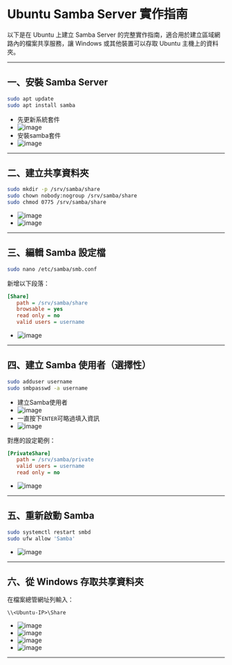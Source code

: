 # Ubuntu Samba Server 實作指南

以下是在 Ubuntu 上建立 Samba Server 的完整實作指南，適合用於建立區域網路內的檔案共享服務，讓 Windows 或其他裝置可以存取 Ubuntu 主機上的資料夾。

---

## 一、安裝 Samba Server

```bash
sudo apt update
sudo apt install samba
```
- 先更新系統套件
- ![image](https://github.com/user-attachments/assets/c752c01f-bc8d-4d1a-87bf-ae528192bc01)
- 安裝samba套件
- ![image](https://github.com/user-attachments/assets/3c365f58-fc23-46b9-a5cf-a1104f8d2fa4)

---

## 二、建立共享資料夾

```bash
sudo mkdir -p /srv/samba/share
sudo chown nobody:nogroup /srv/samba/share
sudo chmod 0775 /srv/samba/share
```
- ![image](https://github.com/user-attachments/assets/353888a0-e361-4b00-96f6-b1120910e7f3)
- ![image](https://github.com/user-attachments/assets/2e623e7b-5225-48f2-add0-01efc5b610c3)

---

## 三、編輯 Samba 設定檔

```bash
sudo nano /etc/samba/smb.conf
```

新增以下段落：

```ini
[Share]
   path = /srv/samba/share
   browsable = yes
   read only = no
   valid users = username
```
- ![image](https://github.com/user-attachments/assets/6c704e3c-fe8c-4e1c-9cef-586987931670)

---

## 四、建立 Samba 使用者（選擇性）

```bash
sudo adduser username
sudo smbpasswd -a username
```
- 建立Samba使用者
- ![image](https://github.com/user-attachments/assets/00a172e8-15a4-4892-97c9-341317016fce)
- 一直按下`ENTER`可略過填入資訊
- ![image](https://github.com/user-attachments/assets/9d8e06e0-b917-4d80-8354-5bd5289a3acd)


對應的設定範例：

```ini
[PrivateShare]
   path = /srv/samba/private
   valid users = username
   read only = no
```
- ![image](https://github.com/user-attachments/assets/281fc071-33c4-4428-b144-6c035e12a3b7)

---

## 五、重新啟動 Samba 

```bash
sudo systemctl restart smbd
sudo ufw allow 'Samba'
```
- ![image](https://github.com/user-attachments/assets/486f59ff-23d4-424d-b00b-a851491f2c05)
---

## 六、從 Windows 存取共享資料夾

在檔案總管網址列輸入：

```
\\<Ubuntu-IP>\Share
```
- ![image](https://github.com/user-attachments/assets/bb601a34-dcd1-4b08-944a-2cfb0c561aa8)
- ![image](https://github.com/user-attachments/assets/0cef9e26-8b21-45fa-9e8a-254051428d21)
- ![image](https://github.com/user-attachments/assets/d81b2fdc-2cd0-4704-9467-3c792a0ede1c)
- ![image](https://github.com/user-attachments/assets/7bf0276b-d964-4765-9c51-060c79852b3c)

---



